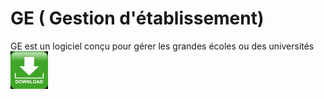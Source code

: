# GE ( Gestion d'établissement)
GE est un logiciel conçu pour gérer les grandes écoles ou des universités
[![Download](src/dist/img/down.png)](https://github.com/jahjuno/GE/releases/download/v1.0.0/ge.exe)
